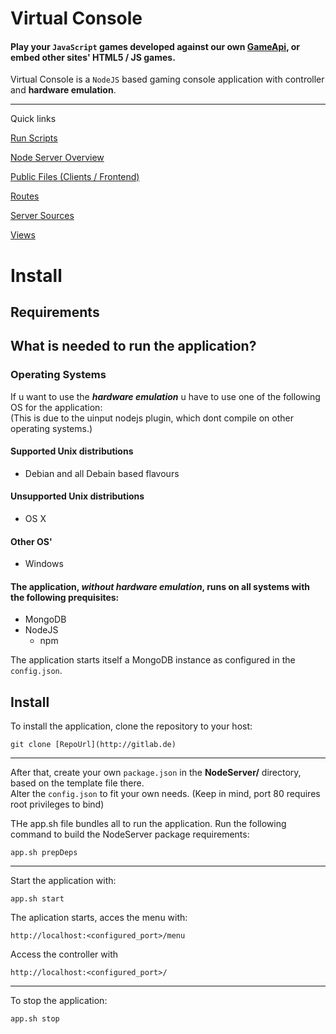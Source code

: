 Virtual Console
=======

#### Play your ```JavaScript``` games developed against our own [GameApi](/..), or embed other sites' HTML5 / JS games.
Virtual Console is a `NodeJS` based gaming console application with controller and **hardware emulation**.

----
Quick links

[Run Scripts](scripts/README.md)

[Node Server Overview](NodeServer/README.md)

[Public Files (Clients / Frontend)](NodeServer/public/README.md)

[Routes](NodeServer/routes/README.md)

[Server Sources](NodeServer/public/README.md)

[Views](NodeServer/views/README.md)

Install
=======

## Requirements

What is needed to run the application?
-----

### Operating Systems
If u want to use the ***hardware emulation*** u have to use one of the following OS for the application:  
(This is due to the uinput nodejs plugin, which dont compile on other operating systems.)
#### Supported Unix distributions
- Debian and all Debain based flavours

#### Unsupported Unix distributions
- OS X

#### Other OS'
- Windows

#### The application, ***without hardware emulation***, runs on all systems with the following prequisites:  

* MongoDB
* NodeJS 
  * npm

The application starts itself a MongoDB instance as configured in the ```config.json```.

## Install

To install the application, clone the repository to your host:  
```
git clone [RepoUrl](http://gitlab.de)
```
----

After that, create your own `package.json` in the **NodeServer/** directory, based on the template file there.  
Alter the `config.json` to fit your own needs. (Keep in mind, port 80 requires root privileges to bind)

THe app.sh file bundles all to run the application.
Run the following command to build the NodeServer package requirements:
```
app.sh prepDeps
```
----
Start the application with:  
```language=bash
app.sh start
```
The aplication starts, acces the menu with:
```
http://localhost:<configured_port>/menu
```
Access the controller with
```
http://localhost:<configured_port>/
```

----
To stop the application: 
```language=bash
app.sh stop
```

